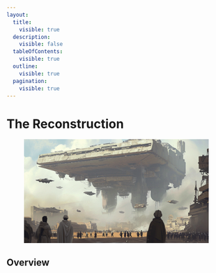 ```yaml
---
layout:
  title:
    visible: true
  description:
    visible: false
  tableOfContents:
    visible: true
  outline:
    visible: true
  pagination:
    visible: true
---
```


# The Reconstruction

<figure><img src="../../.gitbook/assets/reconstruction.png" alt="" width="563"><figcaption></figcaption></figure>

## Overview
